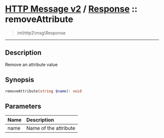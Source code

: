 # [HTTP Message v2](http2.md) / [Response](http2-Response.md) :: removeAttribute
 > im\http2\msg\Response
____

## Description
Remove an attribute value

## Synopsis
```php
removeAttribute(string $name): void
```

## Parameters
| Name | Description |
| :--- | :---------- |
| name | Name of the attribute |
